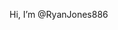 Hi, I’m @RyanJones886


<!---
RyanJones886/RyanJones886 is a ✨ special ✨ repository because its `README.md` (this file) appears on your GitHub profile.
You can click the Preview link to take a look at your changes.
--->
